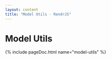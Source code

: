 ```yaml
---
layout: content
title: "Model Utils - RendrJS"
---
```


# Model Utils

{% include pageDoc.html name="model-utils" %}
